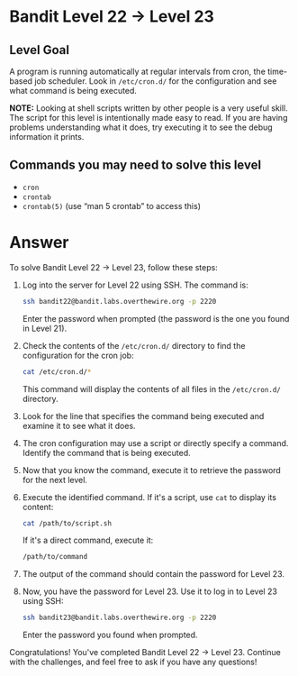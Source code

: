 # Bandit Level 22 → Level 23

## Level Goal

A program is running automatically at regular intervals from cron, the time-based job scheduler. Look in `/etc/cron.d/` for the configuration and see what command is being executed.

**NOTE:** Looking at shell scripts written by other people is a very useful skill. The script for this level is intentionally made easy to read. If you are having problems understanding what it does, try executing it to see the debug information it prints.

## Commands you may need to solve this level

- `cron`
- `crontab`
- `crontab(5)` (use “man 5 crontab” to access this)

# Answer

To solve Bandit Level 22 → Level 23, follow these steps:

1. Log into the server for Level 22 using SSH. The command is:

   ```bash
   ssh bandit22@bandit.labs.overthewire.org -p 2220
   ```

   Enter the password when prompted (the password is the one you found in Level 21).

2. Check the contents of the `/etc/cron.d/` directory to find the configuration for the cron job:

   ```bash
   cat /etc/cron.d/*
   ```

   This command will display the contents of all files in the `/etc/cron.d/` directory.

3. Look for the line that specifies the command being executed and examine it to see what it does.

4. The cron configuration may use a script or directly specify a command. Identify the command that is being executed.

5. Now that you know the command, execute it to retrieve the password for the next level.

6. Execute the identified command. If it's a script, use `cat` to display its content:

   ```bash
   cat /path/to/script.sh
   ```

   If it's a direct command, execute it:

   ```bash
   /path/to/command
   ```

7. The output of the command should contain the password for Level 23.

8. Now, you have the password for Level 23. Use it to log in to Level 23 using SSH:

   ```bash
   ssh bandit23@bandit.labs.overthewire.org -p 2220
   ```

   Enter the password you found when prompted.

Congratulations! You've completed Bandit Level 22 → Level 23. Continue with the challenges, and feel free to ask if you have any questions!
